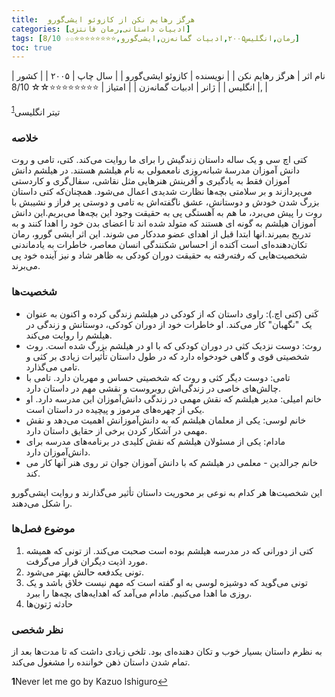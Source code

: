 ```yaml
---
title:  هرگز رهایم نکن از کازوئو ایشی‌گورو
categories: [ادبیات داستانی,رمان فانتزی]
tags: [رمان,انگلیس۲۰۰۵,ادبیات گمانه‌زن,ایشی‌گورو,⭐⭐⭐⭐⭐⭐⭐⭐☆☆ 8/10]
toc: true
---
```


| نام اثر | هرگز رهایم نکن |
| نویسنده | کازوئو ایشی‌گورو |
| سال چاپ | ۲۰۰۵  |
| کشور | انگلیس  |
| ژانر | ادبیات گمانه‌زن   |
| امتیاز | ⭐⭐⭐⭐⭐⭐⭐⭐☆☆ 8/10‚  |

تیتر انگلیسی<sup id="a1">[1](#f1)</sup>

### خلاصه

کتی اچ سی و یک ساله داستان زندگیش را برای ما روایت می‌کند. کتی، تامی و روت دانش آموزان مدرسهٔ شبانه‌روزی نامعمولی به نام هیلشم هستند. در هیلشم دانش آموزان فقط به یادگیری و آفرینش هنرهایی مثل نقاشی، سفال‌گری و کاردستی می‌پردازند و بر سلامتی بچه‌ها نظارت شدیدی اعمال می‌شود. همچنان‌که کتی داستان بزرگ شدن خودش و دوستانش، عشق ناگفته‌اش به تامی و دوستی پر فراز و نشیبش با روت را پیش می‌برد، ما هم به آهستگی پی به حقیقت وجود این بچه‌ها می‌بریم.این دانش آموزان هیلشم به گونه ای هستند که متولد شده اند تا اعضای بدن خود را اهدا کنند و به تدریج بمیرند.انها ابتدا قبل از اهدای عضو مددکار می شوند. این اثر ایشی گورو، رمان تکان‌دهنده‌ای است آکنده از احساس شکنندگی انسان معاصر، خاطرات به یادماندنی شخصیت‌هایی که رفته‌رفته به حقیقت دوران کودکی به ظاهر شاد و نیز آینده خود پی می‌برند. 

### شخصیت‌ها
- کَتی (کتی اچ.): راوی داستان که از کودکی در هیلشم زندگی کرده و اکنون به عنوان یک "نگهبان" کار می‌کند. او خاطرات خود از دوران کودکی، دوستانش و زندگی در هیلشم را روایت می‌کند.
- روث: دوست نزدیک کثی در دوران کودکی که با او در هیلشم بزرگ شده است. روث شخصیتی قوی و گاهی خودخواه دارد که در طول داستان تأثیرات زیادی بر کثی و تامی می‌گذارد.
- تامی: دوست دیگر کثی و روث که شخصیتی حساس و مهربان دارد. تامی با چالش‌های خاصی در زندگی‌اش روبروست و نقشی مهم در داستان دارد.
- خانم امیلی: مدیر هیلشم که نقش مهمی در زندگی دانش‌آموزان این مدرسه دارد. او یکی از چهره‌های مرموز و پیچیده در داستان است.
- خانم لوسی: یکی از معلمان هیلشم که به دانش‌آموزانش اهمیت می‌دهد و نقش مهمی در آشکار کردن برخی از حقایق داستان دارد.
- مادام: یکی از مسئولان هیلشم که نقش کلیدی در برنامه‌های مدرسه برای دانش‌آموزان دارد.
- خانم جرالدین - معلمی در هیلشم که با دانش آموزان جوان تر روی هنر آنها کار می کند.

این شخصیت‌ها هر کدام به نوعی بر محوریت داستان تأثیر می‌گذارند و روایت ایشی‌گورو را شکل می‌دهند.

### موضوع فصل‌ها
1. کتی از دورانی که در مدرسه هیلشم بوده است صحبت می‌کند. از تونی که همیشه مورد اذیت دیگران قرار می‌گرفت.
2. تونی یکدفعه حالش بهتر می‌شود.
3. تونی می‌گوید که دوشیزه لوسی به او گفته است که مهم نیست خلاق باشد و یک روزی ما اهدا می‌کنیم. مادام می‌آمد که اهدایه‌های بچه‌ها را ببرد. 
4. حادثه ژتون‌ها


### نظر شخصی
به نظرم داستان بسیار خوب و تکان دهنده‌ای بود. تلخی زیادی داشت که تا مدت‌ها بعد از تمام شدن داستان ذهن خواننده را مشغول می‌کند.

<b id="f1">1</b><span class="footnote">Never let me go by Kazuo Ishiguro</span>[↩](#a1)